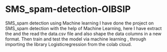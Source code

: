 # SMS_spam-detection-OIBSIP
SMS_spam detection using Machine learning
I have done the project on SMS_spam detection with the help of Machine Learning, here I have extract the and the read the data.csv file and also shape the data columns in a new format. Then train and test the model via machine learning , through importing the library Logisticregression from the colab cloud.
